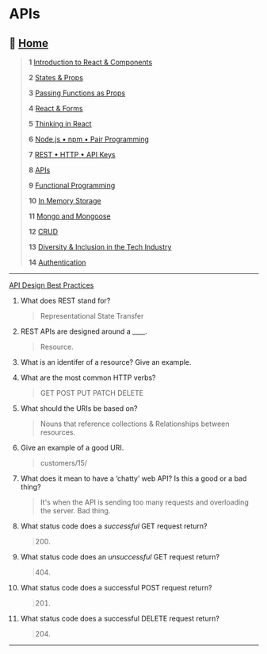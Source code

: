 # APIs

## 🏡 [**Home**](https://mistidinzy.github.io/ReadingNotes/)

> **1** [Introduction to React & Components](/read01.md)
>
> **2** [States & Props](/read02.md)
>
> **3** [Passing Functions as Props](/read03.md)
>
> **4** [React & Forms](/read04.md)
>
> **5** [Thinking in React](/read05.md)
>
> **6** [Node.js • npm • Pair Programming](/read06.md)
>
> **7** [REST • HTTP • API Keys](/read07.md)
>
> **8** [APIs](/read08.md)
>
> **9** [Functional Programming](/read09.md)
>
> **10** [In Memory Storage](/read10.md)
>
> **11** [Mongo and Mongoose](/read11.md)
>
> **12** [CRUD](/read12.md)
>
> **13** [Diversity & Inclusion in the Tech Industry](/read13.md)
>
> **14** [Authentication](/read14.md)

_____

[API Design Best Practices](https://docs.microsoft.com/en-us/azure/architecture/best-practices/api-design)

1. What does REST stand for?
    >  Representational State Transfer
2. REST APIs are designed around a ____.
    >  Resource.
3. What is an identifer of a resource? Give an example.
    >  
4. What are the most common HTTP verbs?
    >  GET POST PUT PATCH DELETE
5. What should the URIs be based on?
    >  Nouns that reference collections & Relationships between resources.
6. Give an example of a good URI.
    >  customers/15/
7. What does it mean to have a ‘chatty’ web API? Is this a good or a bad thing?
    >  It's when the API is sending too many requests and
    overloading the server. Bad thing.
8. What status code does a *successful* GET request return?
    > 200.
9. What status code does an *unsuccessful* GET request return?
    >  404.
10. What status code does a successful POST request return?
    >  201.
11. What status code does a successful DELETE request return?
    > 204.

_____
